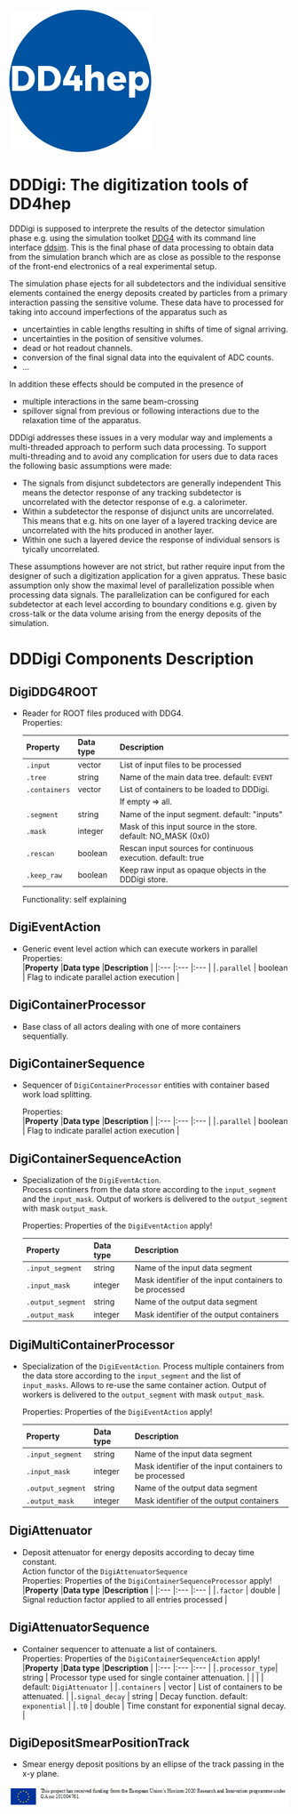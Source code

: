<style>
large { color: blue;font-weight: 700;font-size: 20px }
</style>


![DDDigi](../doc/logo_small.png)


DDDigi: The digitization tools of DD4hep
========================================

DDDigi is supposed to interprete the results of the detector simulation phase
e.g. using the simulation toolket [DDG4](../DDG4) with its command line interface
[ddsim](../DDG4/python/DDSim).
This is the final phase of data processing to obtain data from the simulation 
branch which are as close as possible to the response of the front-end electronics
of a real experimental setup.

The simulation phase ejects for all subdetectors and the individual 
sensitive elements contained the energy deposits created by particles from a 
primary interaction passing the sensitive volume.
These data have to processed for taking into accound imperfections of the 
apparatus such as 

- uncertainties in cable lengths resulting in shifts of time of signal arriving.
- uncertainties in the position of sensitive volumes.
- dead or hot readout channels.
- conversion of the final signal data into the equivalent of ADC counts.
- ...

In addition these effects should be computed in the presence of

- multiple interactions in the same beam-crossing
- spillover signal from previous or following interactions due to the
  relaxation time of the apparatus.

DDDigi addresses these issues in a very modular way and implements a multi-threaded approach
to perform such data processing.
To support multi-threading and to avoid any complication for users due to data races 
the following basic assumptions were made:

- The signals from disjunct subdetectors are generally independent
  This means the detector response of any tracking subdetector is uncorrelated with
  the detector response of e.g. a calorimeter.
- Within a subdetector the response of disjunct units are uncorrelated. This means that 
  e.g. hits on one layer of a layered tracking device are uncorrelated 
  with the hits produced in another layer.
- Within one such a layered device the response of individual sensors is tyically uncorrelated.

These assumptions however are not strict, but rather require input from the designer of such
a digitization application for a given appratus. These basic assumption only show the maximal
level of parallelization possible when processing data signals.
The parallelization can be configured for each subdetector at each level according to 
boundary conditions e.g. given by cross-talk or the data volume arising from the
energy deposits of the simulation.

DDDigi Components Description
=============================

DigiDDG4ROOT
------------

- Reader for ROOT files produced with DDG4. <br/>
  Properties:                                                                                        <br/>

    |**Property**  |**Data type**    |**Description**                                                  |
    |:---          |:---             |:---                                                             |
    |`.input`      | vector<string>  | List of input files to be processed                             |
    |`.tree`       | string          | Name of the main data tree. default: `EVENT`                    |
    |`.containers` | vector<string>  | List of containers to be loaded to DDDigi.                      |
    |              |                 | If empty => all.                                                |
    |`.segment`    | string          | Name of the input segment. default: "inputs"                    |
    |`.mask`       | integer         | Mask of this input source in the store. default: NO_MASK (0x0)  |
    |`.rescan`     | boolean         | Rescan input sources for continuous execution. default: true    |
    |`.keep_raw`   | boolean         | Keep raw input as opaque objects in the DDDigi store.           |

  Functionality: self explaining

DigiEventAction
---------------

- Generic event level action which can execute workers in parallel                                   <br/>
  Properties:                                                                                        <br/>
    |**Property**     |**Data type**    |**Description**                                                  |
    |:---             |:---             |:---                                                             |
    |`.parallel`      | boolean         | Flag to indicate parallel action execution                      |

DigiContainerProcessor
----------------------

- Base class of all actors dealing with one of more containers sequentially.<br/>

DigiContainerSequence
---------------------
- Sequencer of `DigiContainerProcessor` entities with container based work load splitting.<br/>

  Properties:                                                                                        <br/>
    |**Property**     |**Data type**    |**Description**                                                  |
    |:---             |:---             |:---                                                             |
    |`.parallel`      | boolean         | Flag to indicate parallel action execution                      |

DigiContainerSequenceAction
---------------------------

- Specialization of the `DigiEventAction`.                                                           <br/>
  Process continers from the data store according to the `input_segment` and the `input_mask`.
  Output of workers is delivered to the `output_segment` with mask `output_mask`.                    <br/>

  Properties: Properties of the `DigiEventAction` apply!                                             <br/>

    |**Property**     |**Data type**    |**Description**                                                  |
    |:---             |:---             |:---                                                             |
    |`.input_segment` | string          | Name of the input data segment                                  |
    |`.input_mask`    | integer         | Mask identifier of the input containers to be processed         |
    |`.output_segment`| string          | Name of the output data segment                                 |
    |`.output_mask`   | integer         | Mask identifier of the output containers                        |

DigiMultiContainerProcessor
---------------------------

- Specialization of the `DigiEventAction`.
  Process multiple containers from the data store according to the `input_segment` 
  and the list of `input_masks`. Allows to re-use the same container action.
  Output of workers is delivered to the `output_segment` with mask `output_mask`.                    <br/>

  Properties: Properties of the `DigiEventAction` apply!                                             <br/>

    |**Property**     |**Data type**    |**Description**                                                  |
    |:---             |:---             |:---                                                             |
    |`.input_segment` | string          | Name of the input data segment                                  |
    |`.input_mask`    | integer         | Mask identifier of the input containers to be processed         |
    |`.output_segment`| string          | Name of the output data segment                                 |
    |`.output_mask`   | integer         | Mask identifier of the output containers                        |

DigiAttenuator
--------------
 
- Deposit attenuator for energy deposits according to decay time constant.                           <br/>
  Action functor of the `DigiAttenuatorSequence`                                                     <br/>
  Properties: Properties of the `DigiContainerSequenceProcessor` apply!                              <br/>
    |**Property**     |**Data type**    |**Description**                                                  |
    |:---             |:---             |:---                                                             |
    |`.factor`        | double          | Signal reduction factor applied to all entries processed        |

DigiAttenuatorSequence
----------------------
 
- Container sequencer to attenuate a list of containers.                                             <br/>
  Properties:  Properties of the `DigiContainerSequenceAction` apply!                                <br/>
    |**Property**     |**Data type**    |**Description**                                                  |
    |:---             |:---             |:---                                                             |
    |`.processor_type`| string          | Processor type used for single container attenuation.           |
    |                 |                 | default: `DigiAttenuator`                                       |
    |`.containers`    | vector<string>  | List of containers to be attenuated.                            |
    |`.signal_decay`  | string          | Decay function. default: `exponential`                          |
    |`.t0`            | double          | Time constant for exponential signal decay.                     |


DigiDepositSmearPositionTrack
-----------------------------

- Smear energy deposit positions by an ellipse of the track passing in the
  x-y plane.


![HORIZON2020](../doc/usermanuals/DD4hep/figures/AIDAinnova.png)
